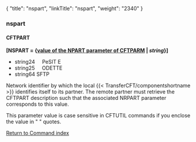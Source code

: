 {
    "title": "nspart",
    "linkTitle": "nspart",
    "weight": "2340"
}<span id="nspart"></span>

### nspart

#### CFTPART

**\[NSPART = {<u>value of the NPART
parameter of CFTPARM</u> | *string*}\]**

-   string24     PeSIT
    E  
-   string25     ODETTE
-   string64 SFTP  

Network identifier by which the
local  {{< TransferCFT/componentshortname  >}} identifies itself to its partner. The remote partner must retrieve the CFTPART description such that the
associated NRPART parameter corresponds to this value.

This parameter value is case sensitive in CFTUTIL commands if you enclose the value in " " quotes.

[Return to Command index](../../)
